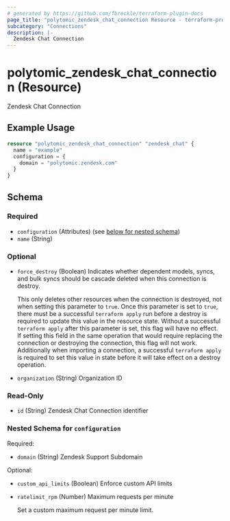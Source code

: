 ```yaml
---
# generated by https://github.com/fbreckle/terraform-plugin-docs
page_title: "polytomic_zendesk_chat_connection Resource - terraform-provider-polytomic"
subcategory: "Connections"
description: |-
  Zendesk Chat Connection
---
```


# polytomic_zendesk_chat_connection (Resource)

Zendesk Chat Connection

## Example Usage

```terraform
resource "polytomic_zendesk_chat_connection" "zendesk_chat" {
  name = "example"
  configuration = {
    domain = "polytomic.zendesk.com"
  }
}
```

<!-- schema generated by tfplugindocs -->
## Schema

### Required

- `configuration` (Attributes) (see [below for nested schema](#nestedatt--configuration))
- `name` (String)

### Optional

- `force_destroy` (Boolean) Indicates whether dependent models, syncs, and bulk syncs should be cascade
deleted when this connection is destroy.

  This only deletes other resources when the connection is destroyed, not when
setting this parameter to `true`. Once this parameter is set to `true`, there
must be a successful `terraform apply` run before a destroy is required to
update this value in the resource state. Without a successful `terraform apply`
after this parameter is set, this flag will have no effect. If setting this
field in the same operation that would require replacing the connection or
destroying the connection, this flag will not work. Additionally when importing
a connection, a successful `terraform apply` is required to set this value in
state before it will take effect on a destroy operation.
- `organization` (String) Organization ID

### Read-Only

- `id` (String) Zendesk Chat Connection identifier

<a id="nestedatt--configuration"></a>
### Nested Schema for `configuration`

Required:

- `domain` (String) Zendesk Support Subdomain

Optional:

- `custom_api_limits` (Boolean) Enforce custom API limits
- `ratelimit_rpm` (Number) Maximum requests per minute

    Set a custom maximum request per minute limit.


